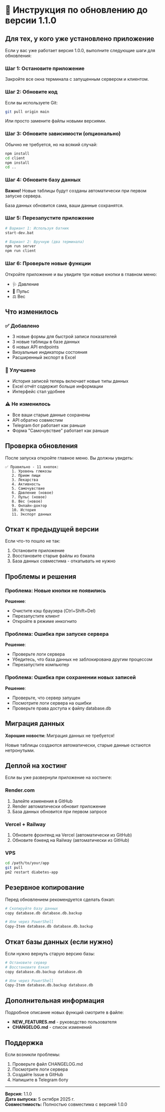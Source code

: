 # 🔄 Инструкция по обновлению до версии 1.1.0

## Для тех, у кого уже установлено приложение

Если у вас уже работает версия 1.0.0, выполните следующие шаги для обновления:

### Шаг 1: Остановите приложение

Закройте все окна терминала с запущенным сервером и клиентом.

### Шаг 2: Обновите код

Если вы используете Git:
```bash
git pull origin main
```

Или просто замените файлы новыми версиями.

### Шаг 3: Обновите зависимости (опционально)

Обычно не требуется, но на всякий случай:
```bash
npm install
cd client
npm install
cd ..
```

### Шаг 4: Обновите базу данных

**Важно!** Новые таблицы будут созданы автоматически при первом запуске сервера.

База данных обновится сама, ваши данные сохранятся.

### Шаг 5: Перезапустите приложение

```bash
# Вариант 1: Используя батник
start-dev.bat

# Вариант 2: Вручную (два терминала)
npm run server
npm run client
```

### Шаг 6: Проверьте новые функции

Откройте приложение и вы увидите три новые кнопки в главном меню:
- 🩺 Давление
- 💓 Пульс
- ⚖️ Вес

## Что изменилось

### ✅ Добавлено
- 3 новые формы для быстрой записи показателей
- 3 новые таблицы в базе данных
- 6 новых API endpoints
- Визуальные индикаторы состояния
- Расширенный экспорт в Excel

### 🔄 Улучшено
- История записей теперь включает новые типы данных
- Excel отчёт содержит больше информации
- Интерфейс стал удобнее

### ⚠️ Не изменилось
- Все ваши старые данные сохранены
- API обратно совместим
- Telegram бот работает как раньше
- Форма "Самочувствие" работает как раньше

## Проверка обновления

После запуска откройте главное меню. Вы должны увидеть:

```
✅ Правильно - 11 кнопок:
   1. Уровень глюкозы
   2. Прием пищи
   3. Лекарства
   4. Активность
   5. Самочувствие
   6. Давление (новое)
   7. Пульс (новое)
   8. Вес (новое)
   9. Онлайн-доктор
   10. История
   11. Экспорт данных
```

## Откат к предыдущей версии

Если что-то пошло не так:

1. Остановите приложение
2. Восстановите старые файлы из бэкапа
3. База данных совместима - откатывать не нужно

## Проблемы и решения

### Проблема: Новые кнопки не появились
**Решение**: 
- Очистите кэш браузера (Ctrl+Shift+Del)
- Перезапустите клиент
- Откройте в режиме инкогнито

### Проблема: Ошибка при запуске сервера
**Решение**:
- Проверьте логи сервера
- Убедитесь, что база данных не заблокирована другим процессом
- Перезапустите компьютер

### Проблема: Ошибка при сохранении новых записей
**Решение**:
- Проверьте, что сервер запущен
- Посмотрите логи сервера на ошибки
- Проверьте права доступа к файлу database.db

## Миграция данных

**Хорошие новости:** Миграция данных не требуется!

Новые таблицы создаются автоматически, старые данные остаются нетронутыми.

## Деплой на хостинг

Если вы уже развернули приложение на хостинге:

### Render.com
1. Залейте изменения в GitHub
2. Render автоматически обновит приложение
3. База данных обновится при первом запросе

### Vercel + Railway
1. Обновите фронтенд на Vercel (автоматически из GitHub)
2. Обновите бэкенд на Railway (автоматически из GitHub)

### VPS
```bash
cd /path/to/your/app
git pull
pm2 restart diabetes-app
```

## Резервное копирование

Перед обновлением рекомендуется сделать бэкап:

```bash
# Скопируйте базу данных
copy database.db database.db.backup

# Или через PowerShell
Copy-Item database.db database.db.backup
```

## Откат базы данных (если нужно)

Если нужно вернуть старую версию базы:

```bash
# Остановите сервер
# Восстановите бэкап
copy database.db.backup database.db

# Или через PowerShell
Copy-Item database.db.backup database.db
```

## Дополнительная информация

Подробное описание новых функций смотрите в файле:
- **NEW_FEATURES.md** - руководство пользователя
- **CHANGELOG.md** - список изменений

## Поддержка

Если возникли проблемы:
1. Проверьте файл CHANGELOG.md
2. Посмотрите логи сервера
3. Создайте Issue в GitHub
4. Напишите в Telegram боту

---

**Версия:** 1.1.0  
**Дата выпуска:** 5 октября 2025 г.  
**Совместимость:** Полностью совместима с версией 1.0.0
